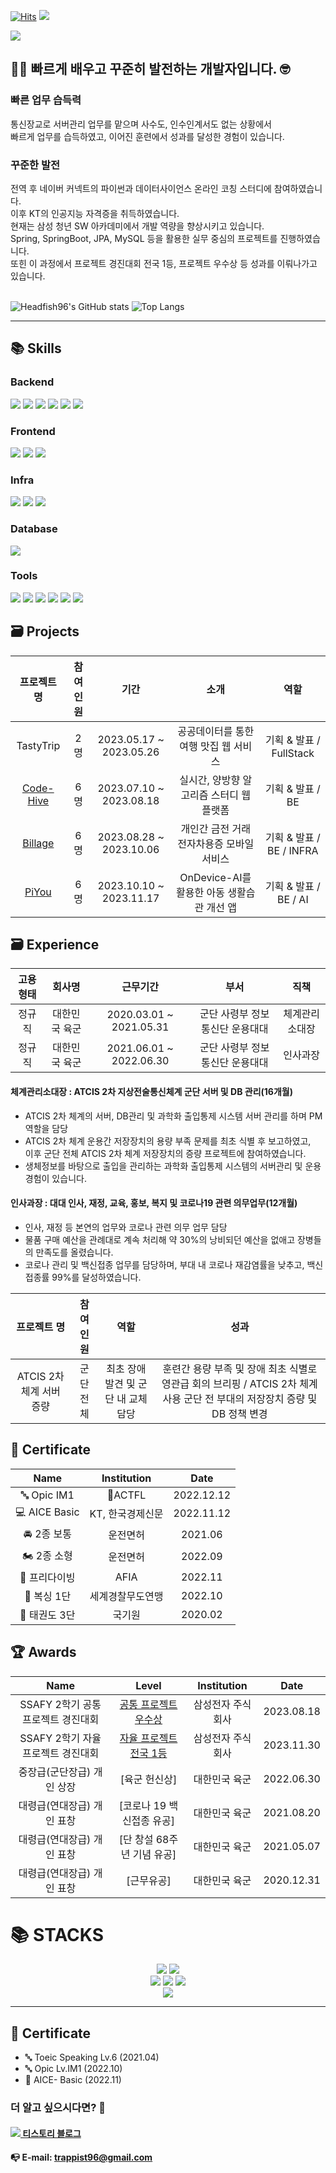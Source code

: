 [![Hits](https://hits.seeyoufarm.com/api/count/incr/badge.svg?url=https%3A%2F%2Fgithub.com%2FHeadfish96%2Fhit-counter&count_bg=%2379C83D&title_bg=%23555555&icon=&icon_color=%23E7E7E7&title=hits&edge_flat=false)](https://github.com/Headfish96)
<image src="https://img.shields.io/github/followers/Headfish96?style=social">

<img src="https://capsule-render.vercel.app/api?type=wave&color=auto&height=300&section=header&text=HaYoung%20Git&fontSize=90" />

## 👩‍💻 빠르게 배우고 꾸준히 발전하는 개발자입니다. 🤓
### 빠른 업무 습득력
통신장교로 서버관리 업무를 맡으며 사수도, 인수인계서도 없는 상황에서</br>
빠르게 업무를 습득하였고, 이어진 훈련에서 성과를 달성한 경험이 있습니다.

### 꾸준한 발전
전역 후 네이버 커넥트의 파이썬과 데이터사이언스 온라인 코칭 스터디에 참여하였습니다.</br>
이후 KT의 인공지능 자격증을 취득하였습니다.</br>
현재는 삼성 청년 SW 아카데미에서 개발 역량을 향상시키고 있습니다.</br>
Spring, SpringBoot, JPA, MySQL 등을 활용한 실무 중심의 프로젝트를 진행하였습니다.</br>
또힌 이 과정에서 프로젝트 경진대회 전국 1등, 프로젝트 우수상 등 성과를 이뤄나가고 있습니다.</br></br>

![Headfish96's GitHub stats](https://github-readme-stats.vercel.app/api?username=Headfish96&show_icons=true&theme=github_dark)
![Top Langs](https://github-readme-stats.vercel.app/api/top-langs/?username=Headfish96&layout=compact&theme=tokyonight)

<!--
**umi0410/umi0410** is a ✨ _special_ ✨ repository because its `README.md` (this file) appears on your GitHub profile.

Here are some ideas to get you started:

- 🔭 I’m currently working on ...
- 🌱 I’m currently learning ...
- 👯 I’m looking to collaborate on ...
- 🤔 I’m looking for help with ...
- 💬 Ask me about ...
- 📫 How to reach me: ...
- 😄 Pronouns: ...
- ⚡ Fun fact: ...
-->
<!-- 
shields.io 참고: https://shields.io/
icon 참고: https://simpleicons.org/?q=go
 -->

---

## <div style="text-align: left"> 📚 Skills </div> 

### <div style="text-align: left"> Backend </div> 
<p style="text-align: left">
  <img src="https://img.shields.io/badge/Java-000000?style=flat-square&logo=java&logoColor=744e3b"/>
  <img src="https://img.shields.io/badge/Python-000000?style=flat-square&logo=Python&logoColor=3776AB"/>
  <img src="https://img.shields.io/badge/Spring-000000?style=flat-square&logo=Spring&logoColor=6DB33F"/>
  <img src="https://img.shields.io/badge/Spring Boot-000000?style=flat-square&logo=Spring Boot&logoColor=6DB33F"/>
  <img src="https://img.shields.io/badge/JPA-000000?style=flat-square&logo=Hibernate&logoColor=59666C"/>
  <img src="https://img.shields.io/badge/MyBatis-000000?style=flat-square&logo=MyBatis&logoColor=59666C"/>
</p>


### <div style="text-align: left"> Frontend </div>
<p style="text-align: left">
  <img src="https://img.shields.io/badge/HTML5-000000?style=flat-square&logo=HTML5&logoColor=E34F26"/>
  <img src="https://img.shields.io/badge/CSS3-000000?style=flat-square&logo=CSS3&logoColor=1572B6"/>
  <img src="https://img.shields.io/badge/Vue.js (2)-000000?style=flat-square&logo=Vue.js&logoColor=4FC08D"/>
</p>

### <div style="text-align: left"> Infra </div>
<p style="text-align: left">
  <img src="https://img.shields.io/badge/Docker-000000?style=flat-square&logo=Docker&logoColor=2496ED"/>
  <img src="https://img.shields.io/badge/AWS EC2-000000?style=flat-square&logo=Amazon EC2&logoColor=FF9900"/>
  <img src="https://img.shields.io/badge/AWS S3-000000?style=flat-square&logo=Amazon S3&logoColor=569A31"/>
</p>

### <div style="text-align: left"> Database </div>
<p style="text-align: left">
  <img src="https://img.shields.io/badge/MySQL-000000?style=flat-square&logo=MySQL&logoColor=007396"/>
</p>
  
### <div style="text-align: left"> Tools </div>   

<p style="text-align: left">
  <img src="https://img.shields.io/badge/Git-000000?style=flat-square&logo=Git&logoColor=F05032"/>
  <img src="https://img.shields.io/badge/GitHub-000000?style=flat-square&logo=Github&logoColor=ffffff"/>
  <img src="https://img.shields.io/badge/GitLab-000000?style=flat-square&logo=Gitlab&logoColor=FC6D26"/>
  <img src="https://img.shields.io/badge/Jira-000000?style=flat-square&logo=Jira&logoColor=0052CC"/>
  <img src="https://img.shields.io/badge/Notion-000000?style=flat-square&logo=Notion&logoColor=ffffff"/>
  <img src="https://img.shields.io/badge/Figma-000000?style=flat-square&logo=Figma&logoColor=F24E1E"/>
</p>

## <div style="text-align: left"> 🗃 Projects </div> 

<div align=center> 
  
|프로젝트 명|참여 인원|기간|소개|역할|
|:--:|:--:|:--:|:--:|:--:|
|TastyTrip|2명|2023.05.17 ~ 2023.05.26|공공데이터를 통한 여행 맛집 웹 서비스|기획 & 발표 / FullStack|
|[Code-Hive](https://github.com/Headfish96/CodeHive)|6명|2023.07.10 ~ 2023.08.18|실시간, 양방향 알고리즘 스터디 웹 플랫폼|기획 & 발표 / BE|
|[Billage](https://github.com/Headfish96/Billage)|6명|2023.08.28 ~ 2023.10.06|개인간 금전 거래 전자차용증 모바일 서비스|기획 & 발표 / BE / INFRA|
|[PiYou](https://github.com/Headfish96/PiYou)|6명|2023.10.10 ~ 2023.11.17|OnDevice-AI를 활용한 아동 생활습관 개선 앱|기획 & 발표 / BE / AI|

</div>

## <div style="text-align: left"> 🗃 Experience </div> 

<div align=center> 
  
|고용형태|회사명|근무기간|부서|직책|
|:--:|:--:|:--:|:--:|:--:|
|정규직|대한민국 육군|2020.03.01 ~ 2021.05.31|군단 사령부 정보통신단 운용대대|체계관리소대장|
|정규직|대한민국 육군|2021.06.01 ~ 2022.06.30|군단 사령부 정보통신단 운용대대|인사과장|

</div>

#### 체계관리소대장 : ATCIS 2차 지상전술통신체계 군단 서버 및 DB 관리(16개월)
- ATCIS 2차 체계의 서버, DB관리 및 과학화 출입통제 시스템 서버 관리를 하며 PM역할을 담당
- ATCIS 2차 체계 운용간 저장장치의 용량 부족 문제를 최초 식별 후 보고하였고,</br>이후 군단 전체 ATCIS 2차 체계 저장장치의 증량 프로젝트에 참여하였습니다.
- 생체정보를 바탕으로 출입을 관리하는 과학화 출입통제 시스템의 서버관리 및 운용 경험이 있습니다.
#### 인사과장 : 대대 인사, 재정, 교육, 홍보, 복지 및 코로나19 관련 의무업무(12개월)
- 인사, 재정 등 본연의 업무와 코로나 관련 의무 업무 담당
- 물품 구매 예산을 관례대로 계속 처리해 약 30%의 낭비되던 예산을 없애고 장병들의 만족도를 올렸습니다.
- 코로나 관리 및 백신접종 업무를 담당하며, 부대 내 코로나 재감염률을 낮추고, 백신 접종률 99%를 달성하였습니다.

<div align=center>
 
|프로젝트 명|참여 인원|역할|성과|
|:--:|:--:|:--:|:--:|
|ATCIS 2차 체계 서버 증량|군단전체|최초 장애 발견 및 군단 내 교체 담당|훈련간 용량 부족 및 장애 최초 식별로 영관급 회의 브리핑 / ATCIS 2차 체계 사용 군단 전 부대의 저장장치 증량 및 DB 정책 변경|
 
</div>
  
## <div style="text-align: left"> 🎫 Certificate </div> 

<div align=center> 

|Name|Institution|Date|
|:--:|:--:|:--:|
|🔤 Opic IM1|ACTFL|2022.12.12|
|💻 AICE Basic|KT, 한국경제신문|2022.11.12|
|🚘 2종 보통|운전면허|2021.06|
|🏍 2종 소형|운전면허|2022.09|
|🤿 프리다이빙|AFIA|2022.11|
|🥊 복싱 1단|세계경찰무도연맹|2022.10|
|🥋 태권도 3단|국기원|2020.02|

</div>

## <div style="text-align: left"> 🏆 Awards </div> 

<div align=center> 

|Name|Level|Institution|Date|
|:--:|:--:|:--:|:--:|
|SSAFY 2학기 공통 프로젝트 경진대회|[공통 프로젝트 우수상](https://github.com/Headfish96/CodeHive)|삼성전자 주식회사|2023.08.18|
|SSAFY 2학기 자율 프로젝트 경진대회|[자율 프로젝트 전국 1등](https://github.com/Headfish96/PiYou)|삼성전자 주식회사|2023.11.30|
|중장급(군단장급) 개인 상장|[육군 헌신상]|대한민국 육군|2022.06.30|
|대령급(연대장급) 개인 표창|[코로나 19 백신접종 유공]|대한민국 육군|2021.08.20|
|대령급(연대장급) 개인 표창|[단 창설 68주년 기념 유공]|대한민국 육군|2021.05.07|
|대령급(연대장급) 개인 표창|[근무유공]|대한민국 육군|2020.12.31|
  
</div>


<h1>📚 STACKS</h1></div>

<div align=center> 
  <img src="https://img.shields.io/badge/java-007396?style=for-the-badge&logo=java&logoColor=white">
  <img src="https://img.shields.io/badge/python-3776AB?style=for-the-badge&logo=python&logoColor=white">
  <br>
  
  <img src="https://img.shields.io/badge/github-181717?style=for-the-badge&logo=github&logoColor=white">
  <img src="https://img.shields.io/badge/git-F05032?style=for-the-badge&logo=git&logoColor=white">
  <img src="https://img.shields.io/badge/firebase-FFCA28?style=for-the-badge&logo=firebase&logoColor=white">
  <br>
  
  <img src="https://img.shields.io/badge/amazonaws-232F3E?style=for-the-badge&logo=amazonaws&logoColor=white">
  <br>
</div>

---

## 📑 Certificate

- 🔤 Toeic Speaking Lv.6 (2021.04)
- 🔤 Opic Lv.IM1 (2022.10)
- 📑 AICE- Basic (2022.11)



### 더 알고 싶으시다면? 🤗

#### [<img src="https://img.shields.io/badge/Tistory-000000?style=flat&logo=Tistory&logoColor=white"/> 티스토리 블로그](https://coder-angrybird.tistory.com)
#### 📭 E-mail: trappist96@gmail.com
